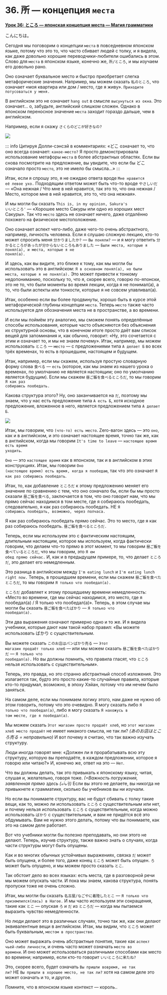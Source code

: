# **36. 所 — концепция <code>места</code>**

[**Урок 36: ところ — японская концепция места — Магия грамматики**](https://www.youtube.com/watch?v=z2cgY9o-cO0&list=PLg9uYxuZf8x_A-vcqqyOFZu06WlhnypWj&index=38&pp=iAQB)

こんにちは。

Сегодня мы поговорим о концепции <code>места</code> в повседневном японском языке, потому что это то, что часто сбивает людей с толку, и я видела, как даже довольно хорошие переводчики-любители ошибались в этом. Слово для <code>места</code> в японском языке, конечно же, <code>所/ところ</code>, и мы изучаем его довольно рано.

Оно означает буквальное место и быстро приобретает слегка метафорические значения. Например, мы можем сказать <code>私のところ</code>, что означает «моя квартира или дом / место, где я живу». <code>Приходите потусоваться у меня.</code>

В английском это не означает <code>hang out</code> в смысле <code>высунуться из окна</code>. Это означает... о, забудьте, английский слишком сложен. Однако в японском переносное значение <code>места</code> заходит гораздо дальше, чем в английском.

Например, если я скажу <code>さくらのどこが好きなの?</code>

![](image399.webp)

::: info
Цитируя Долли-сэнсэй в комментариях: «どこ означает то, что оно всегда означает: <code>какое-место?</code> Я просто демонстрировала использование метафоры <code>места</code> в более абстрактных областях. Если вы снова посмотрите на предложение, вы увидите, что если бы どこ означало просто <code>место</code>, это не имело бы смысла...»
:::

Итак, если я спрошу это, я не ожидаю ответа вроде <code>Мне нравится её левое ухо.</code> Подходящим ответом может быть что-то вроде <code>やさしいだ</code> — «Она нежная / Что мне в ней нравится, так это то, что она нежная / Место, которое мне в ней нравится, это то, что она нежная».

И мы могли бы сказать <code>This is, in my opinion, Sakura's いいところ'</code> — «Хорошее место Сакуры или одно из хороших мест Сакуры». Так что <code>место</code> здесь не означает ничего, даже отдалённо похожего на физическое местоположение.

Оно означает аспект чего-либо, даже чего-то очень абстрактного, например, личность человека. Если я слушаю сложную лекцию, кто-то может спросить меня <code>分かりましたか?</code> — <code>Вы поняли?</code> — и я могу ответить <code>分かるところがあったが分からないところもありました</code> — <code>Были места, которые я понял(а), и места, которые я не понял(а).</code>

И здесь, как вы видите, это ближе к тому, как мы могли бы использовать это в английском: <code>Я в основном понял(а), но были места, которые я не понял(а).</code> Это может привести к тонкому недопониманию, поскольку то, что я, скорее всего, говорю по-японски, это не то, что были моменты во время лекции, когда я не понимал(а), а то, что были аспекты или тонкости, которые я не совсем улавливал(а).

Итак, особенно если вы более продвинуты, хорошо быть в курсе этой метафорической глубины концепции <code>места</code>. Теперь <code>место</code> также часто используется для обозначения места не в пространстве, а во времени.

И если мы поймём эту аналогию, мы сможем понять определённые способы использования, которые часто объясняются без объяснения их структурной основы, что в конечном итоге просто даёт вам список вещей для запоминания и, как обычно, говорит: «Ну, это сочетается с этим и означает то, и мы не знаем почему». Итак, например, мы можем использовать <code>ところ</code> — <code>место</code> — с предложениями типа <code>А делает Б</code> во всех трёх временах, то есть в прошедшем, настоящем и будущем.

Итак, например, если мы скажем, используя простую словарную форму слова <code>食べる</code> — <code>есть</code> (которое, как мы знаем из нашего урока о временах, по умолчанию не является настоящим; оно по умолчанию является будущим). Если мы скажем <code>昼ご飯を食べるところだ</code>, то мы говорим <code>Я как раз собираюсь пообедать.</code>

Какова структура этого? Ну, оно заканчивается на <code>だ</code>, поэтому мы знаем, что у нас есть предложение типа <code>А есть Б</code>, хотя исходное предложение, вложенное в него, является предложением типа <code>А делает Б</code>.

![](image679.webp)

Итак, мы говорим, что <code>(что-то) есть место</code>. Zero-вагон здесь — это <code>оно</code>, как и в английском, и это означает настоящее время, точно так же, как в английском, когда мы говорим <code>It's time to leave</code> — <code>настоящее время есть время уходить</code>.

<code>Оно</code> — это <code>настоящее время</code> как в японском, так и в английском в этих конструкциях. Итак, мы говорим <code>Оно (настоящее время) есть время, когда я пообедаю</code>, так что это означает <code>Я как раз собираюсь пообедать</code>.

Итак, то, как добавление <code>ところだ</code> к этому предложению меняет его значение по сравнению с тем, что оно означало бы, если бы мы просто сказали <code>昼ご飯を食べる</code>, заключается в том, что оно говорит нам, что мы прямо сейчас находимся в том месте, где я собираюсь пообедать, следовательно, я как раз собираюсь пообедать. НЕ <code>Я собираюсь пообедать, возможно, через полчаса.</code>

Я как раз собираюсь пообедать прямо сейчас. Это то место, где я как раз собираюсь пообедать. <code>昼ご飯を食べるところだ.</code>

Теперь, если мы используем это с фактическим настоящим, длительным настоящим, которое мы используем, когда фактически говорим, что делаем что-то прямо в этот момент, то мы говорим <code>昼ご飯を食べているところだ</code>, что мы говорим, это <code>Я ем обед прямо сейчас.</code> И, как и в предыдущем примере, то, что делает <code>ところだ</code>, это делает его немедленным.

Это разница в английском между <code>I'm eating lunch</code> и <code>I'm eating lunch right now.</code> Теперь, в прошедшем времени, если мы скажем <code>昼ご飯を食べたところだ</code>, то мы говорим <code>Я только что пообедал(а).</code>

<code>ところだ</code> добавляет к этому прошедшему времени немедленность: «Место во времени, где мы сейчас находимся, это место, где я пообедал(а) / Я только что пообедал(а)». Теперь, в этом случае мы могли бы сказать <code>昼ご飯を食べたばかり</code> — <code>Я только что пообедал(а).</code>

Эти два выражения означают примерно одно и то же. И я видела учебники, которые дают нам такой набор правил: «Вы можете использовать ばかり с существительным.

Вы можете сказать <code>このお店はパンばかり売る</code> — <code>Этот магазин продаёт только хлеб</code> — или мы можем сказать <code>昼ご飯を食べたばかりだ</code> — <code>Я только что пообедал(а).</code> Но вы должны помнить, что правила гласят, что <code>ところ</code> нельзя использовать с существительным».

Теперь, это правда, но это странно абстрактный способ изложения. Это излагается так, будто это просто какие-то случайные правила, которые кто-то придумал, возможно, в эпоху Хэйан, потому что им нечем было заняться.

На самом деле, если мы понимаем логику этого, нам даже не нужно об этом говорить, потому что это очевидно. Я могу сказать либо <code>Я только что пообедал(а)</code>, либо я могу сказать <code>Я нахожусь в том месте, где я пообедал(а)</code>.

Мы можем сказать <code>Этот магазин просто продаёт хлеб</code>, но <code>этот магазин хлеб место продаёт</code> не имеет никакого смысла, не так ли? *(あのお店はところ売る = неправильно)* И вот почему я считаю, что так важно изучать структуру.

Люди иногда говорят мне: «Должен ли я прорабатывать всю эту структуру, которую вы преподаёте, в каждом предложении, которое я говорю или читаю?» И, конечно же, ответ на это — <code>Нет</code>.

Что вы должны делать, так это привыкать к японскому языку, читая, слушая и, желательно, говоря тоже. *(=Важность погружения, заявленная прямо здесь (๑˃̵ᴗ˂̵))* Если вы этого не делаете, вы никогда не привыкнете к грамматике, сколько бы учебников вы ни изучали.

Но если вы понимаете структуру, вас не будут сбивать с толку такие вещи, как то, можно ли использовать <code>ところ</code> с существительным или нет, и почему нельзя использовать <code>ところ</code> с существительным, когда можно использовать <code>ばかり</code> с существительным, и вам не придётся всё это обдумывать. Вам не нужно этого делать, потому что вы понимаете, как это на самом деле работает.

Вот что учебники могли бы полезно преподавать, но они этого не делают. Теперь, изучив структуру, также важно знать о случаях, когда части структуры могут быть опущены.

Как и во многих обычных устойчивых выражениях, связка <code>だ</code> может быть опущена, и более того, даже конец <code>ところ</code> может быть опущен. <code>ろ</code> может быть опущено, и мы можем просто сказать <code>とこ</code>.

Так обстоит дело во всех языках: есть места, где в разговорной речи мы можем опускать части. И пока мы знаем, какова структура, понять пропуски тоже не очень сложно.

Итак, мы могли бы сказать <code>名古屋/なごやに着陸したとこ</code> — <code>Я только что приземлился(лась) в Нагое.</code> И мы часто используем эти сокращения, такие как <code>とこ</code> — опуская <code>ろ</code> и <code>だ</code> из <code>ところだ</code> — когда мы пытаемся выразить чувство немедленности.

Но люди делают это в различных случаях, точно так же, как они делают эквивалентные вещи в английском. Итак, мы видим, что <code>ところ</code> может быть буквальным, <code>местом в пространстве</code>.

Оно может выражать очень абстрактные понятия, такие как <code>аспект чьей-либо личности</code>, и очень часто может означать <code>место во времени</code>. И оно может использоваться различными способами как место во времени; например, если кто-то говорит <code>いいところに来たね?</code>

Это, скорее всего, будет означать <code>Вы пришли вовремя, не так ли?</code> НЕ <code>Вы пришли в хорошее место, не так ли?</code> хотя на самом деле это может означать и то, и другое.

Помните, что в японском языке контекст — король..